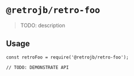 # `@retrojb/retro-foo`

> TODO: description

## Usage

```
const retroFoo = require('@retrojb/retro-foo');

// TODO: DEMONSTRATE API
```
